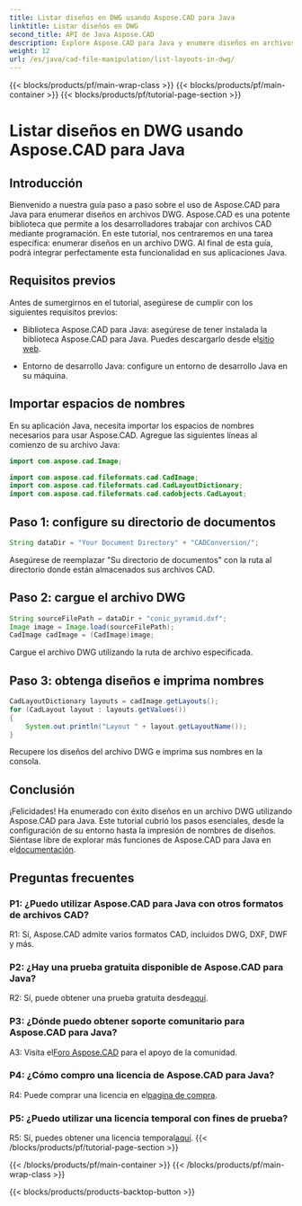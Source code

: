 ```yaml
---
title: Listar diseños en DWG usando Aspose.CAD para Java
linktitle: Listar diseños en DWG
second_title: API de Java Aspose.CAD
description: Explore Aspose.CAD para Java y enumere diseños en archivos DWG sin esfuerzo. Integre potentes funciones CAD en sus aplicaciones Java.
weight: 12
url: /es/java/cad-file-manipulation/list-layouts-in-dwg/
---
```


{{< blocks/products/pf/main-wrap-class >}}
{{< blocks/products/pf/main-container >}}
{{< blocks/products/pf/tutorial-page-section >}}

# Listar diseños en DWG usando Aspose.CAD para Java

## Introducción

Bienvenido a nuestra guía paso a paso sobre el uso de Aspose.CAD para Java para enumerar diseños en archivos DWG. Aspose.CAD es una potente biblioteca que permite a los desarrolladores trabajar con archivos CAD mediante programación. En este tutorial, nos centraremos en una tarea específica: enumerar diseños en un archivo DWG. Al final de esta guía, podrá integrar perfectamente esta funcionalidad en sus aplicaciones Java.

## Requisitos previos

Antes de sumergirnos en el tutorial, asegúrese de cumplir con los siguientes requisitos previos:

-  Biblioteca Aspose.CAD para Java: asegúrese de tener instalada la biblioteca Aspose.CAD para Java. Puedes descargarlo desde el[sitio web](https://releases.aspose.com/cad/java/).

- Entorno de desarrollo Java: configure un entorno de desarrollo Java en su máquina.

## Importar espacios de nombres

En su aplicación Java, necesita importar los espacios de nombres necesarios para usar Aspose.CAD. Agregue las siguientes líneas al comienzo de su archivo Java:

```java
import com.aspose.cad.Image;

import com.aspose.cad.fileformats.cad.CadImage;
import com.aspose.cad.fileformats.cad.CadLayoutDictionary;
import com.aspose.cad.fileformats.cad.cadobjects.CadLayout;
```

## Paso 1: configure su directorio de documentos

```java
String dataDir = "Your Document Directory" + "CADConversion/";
```

Asegúrese de reemplazar "Su directorio de documentos" con la ruta al directorio donde están almacenados sus archivos CAD.

## Paso 2: cargue el archivo DWG

```java
String sourceFilePath = dataDir + "conic_pyramid.dxf";
Image image = Image.load(sourceFilePath);
CadImage cadImage = (CadImage)image;
```

Cargue el archivo DWG utilizando la ruta de archivo especificada.

## Paso 3: obtenga diseños e imprima nombres

```java
CadLayoutDictionary layouts = cadImage.getLayouts();
for (CadLayout layout : layouts.getValues())
{
    System.out.println("Layout " + layout.getLayoutName());
}
```

Recupere los diseños del archivo DWG e imprima sus nombres en la consola.

## Conclusión

 ¡Felicidades! Ha enumerado con éxito diseños en un archivo DWG utilizando Aspose.CAD para Java. Este tutorial cubrió los pasos esenciales, desde la configuración de su entorno hasta la impresión de nombres de diseños. Siéntase libre de explorar más funciones de Aspose.CAD para Java en el[documentación](https://reference.aspose.com/cad/java/).

## Preguntas frecuentes

### P1: ¿Puedo utilizar Aspose.CAD para Java con otros formatos de archivos CAD?

R1: Sí, Aspose.CAD admite varios formatos CAD, incluidos DWG, DXF, DWF y más.

### P2: ¿Hay una prueba gratuita disponible de Aspose.CAD para Java?

 R2: Sí, puede obtener una prueba gratuita desde[aquí](https://releases.aspose.com/).

### P3: ¿Dónde puedo obtener soporte comunitario para Aspose.CAD para Java?

 A3: Visita el[Foro Aspose.CAD](https://forum.aspose.com/c/cad/19) para el apoyo de la comunidad.

### P4: ¿Cómo compro una licencia de Aspose.CAD para Java?

 R4: Puede comprar una licencia en el[pagina de compra](https://purchase.aspose.com/buy).

### P5: ¿Puedo utilizar una licencia temporal con fines de prueba?

 R5: Sí, puedes obtener una licencia temporal[aquí](https://purchase.aspose.com/temporary-license/).
{{< /blocks/products/pf/tutorial-page-section >}}

{{< /blocks/products/pf/main-container >}}
{{< /blocks/products/pf/main-wrap-class >}}

{{< blocks/products/products-backtop-button >}}
